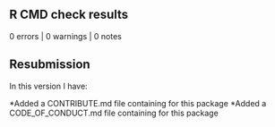 ## R CMD check results

0 errors | 0 warnings | 0 notes

## Resubmission
In this version I have:

*Added a CONTRIBUTE.md file containing for this package
*Added a CODE_OF_CONDUCT.md file containing for this package

